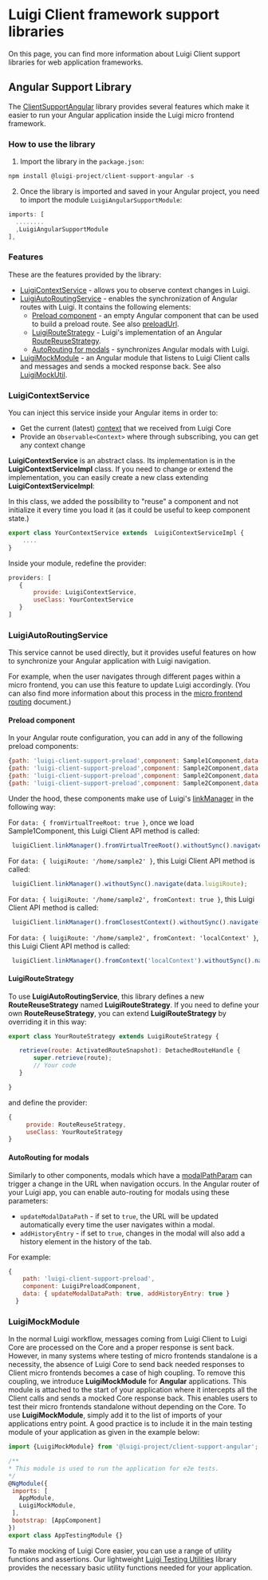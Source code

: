 <!-- meta
{
  "node": {
    "label": "Framework support libraries",
    "category": {
      "label": "Luigi Client",
      "collapsible": true
    },
    "metaData": {
      "categoryPosition": 5,
      "position": 1
    }
  }
}
meta -->

# Luigi Client framework support libraries

On this page, you can find more information about Luigi Client support libraries for web application frameworks. 

## Angular Support Library

The [ClientSupportAngular](https://github.com/SAP/luigi/tree/main/client-frameworks-support/client-support-angular/projects/client-support-angular) library provides several features which make it easier to run your Angular application inside the Luigi micro frontend framework.


### How to use the library

1. Import the library in the `package.json`:
```javascript
npm install @luigi-project/client-support-angular -s
```

2. Once the library is imported and saved in your Angular project, you need to import the module `LuigiAngularSupportModule`:

```javascript
imports: [
  ........
  ,LuigiAngularSupportModule
],
```

### Features

These are the features provided by the library:
* [LuigiContextService](#LuigiContextService) - allows you to observe context changes in Luigi.
* [LuigiAutoRoutingService](#LuigiAutoRoutingService) - enables the synchronization of Angular routes with Luigi. It contains the following elements: 
  * [Preload component](#preload-component) - an empty Angular component that can be used to build a preload route. See also [preloadUrl](https://docs.luigi-project.io/docs/navigation-parameters-reference/?section=viewgroupsettings). 
  * [LuigiRouteStrategy](#LuigiRouteStrategy) - Luigi's implementation of an Angular [RouteReuseStrategy](https://angular.io/api/router/RouteReuseStrategy).
  * [AutoRouting for modals](#autorouting-for-modals) - synchronizes Angular modals with Luigi.
* [LuigiMockModule](#LuigiMockModule) - an Angular module that listens to Luigi Client calls and messages and sends a mocked response back. See also [LuigiMockUtil](luigi-testing-utilities.md). 


### LuigiContextService

You can inject this service inside your Angular items in order to:
* Get the current (latest) [context](navigation-parameters-reference.md#context) that we received from Luigi Core
* Provide an `Observable<Context>` where through subscribing, you can get any context change

**LuigiContextService** is an abstract class. Its implementation is in the **LuigiContextServiceImpl** class.
If you need to change or extend the implementation, you can easily create a new class extending **LuigiContextServiceImpl**:

In this class, we added the possibility to "reuse" a component and not initialize it every time you load it (as it could be useful to keep component state.)

```javascript
export class YourContextService extends  LuigiContextServiceImpl {
    ....
}

```
Inside your module, redefine the provider:

 ```javascript
providers: [
    {
        provide: LuigiContextService,
        useClass: YourContextService
    }
]
 ```

### LuigiAutoRoutingService

This service cannot be used directly, but it provides useful features on how to synchronize your Angular application with Luigi navigation. 

For example, when the user navigates through different pages within a micro frontend, you can use this feature to update Luigi accordingly. (You can also find more information about this process in the [micro frontend routing](microfrontend-routing.md) document.)

#### Preload component

In your Angular route configuration, you can add in any of the following preload components:

 ```javascript
{path: 'luigi-client-support-preload',component: Sample1Component,data: { fromVirtualTreeRoot: true }}
{path: 'luigi-client-support-preload',component: Sample2Component,data: { luigiRoute: '/home/sample2' }}
{path: 'luigi-client-support-preload',component: Sample2Component,data: { luigiRoute: '/home/sample2', fromContext: true}}
{path: 'luigi-client-support-preload',component: Sample2Component,data: { luigiRoute: '/home/sample2', fromContext: 'localContext'}}
 ```

Under the hood, these components make use of Luigi's [linkManager](luigi-client-api.md#linkmanager) in the following way: 

For `data: { fromVirtualTreeRoot: true }`, once we load Sample1Component, this Luigi Client API method is called:
 ```javascript
  luigiClient.linkManager().fromVirtualTreeRoot().withoutSync().navigate({route url});
 ```

For `data: { luigiRoute: '/home/sample2' }`, this Luigi Client API method is called:
 ```javascript
  luigiClient.linkManager().withoutSync().navigate(data.luigiRoute);
 ```

For `data: { luigiRoute: '/home/sample2', fromContext: true }`, this Luigi Client API method is called:
 ```javascript
  luigiClient.linkManager().fromClosestContext().withoutSync().navigate(data.luigiRoute);
 ```

For `data: { luigiRoute: '/home/sample2', fromContext: 'localContext' }`, this Luigi Client API method is called:
 ```javascript
  luigiClient.linkManager().fromContext('localContext').withoutSync().navigate(data.luigiRoute);
 ```


#### LuigiRouteStrategy

To use **LuigiAutoRoutingService**, this library defines a new **RouteReuseStrategy** named **LuigiRouteStrategy**.
If you need to define your own **RouteReuseStrategy**, you can extend **LuigiRouteStrategy** by overriding it in this way:

 ```javascript
export class YourRouteStrategy extends LuigiRouteStrategy {

    retrieve(route: ActivatedRouteSnapshot): DetachedRouteHandle {
        super.retrieve(route);
        // Your code
    }

}
 ```
and define the provider:
 ```javascript
 {
      provide: RouteReuseStrategy,
      useClass: YourRouteStrategy
 }
 ```

#### AutoRouting for modals

Similarly to other components, modals which have a [modalPathParam](https://docs.luigi-project.io/docs/navigation-parameters-reference/?section=modalpathparam) can trigger a change in the URL when navigation occurs. In the Angular router of your Luigi app, you can enable auto-routing for modals using these parameters: 
- `updateModalDataPath` - if set to `true`, the URL will be updated automatically every time the user navigates within a modal. 
- `addHistoryEntry` - if set to `true`, changes in the modal will also add a history element in the history of the tab.

For example: 
```javascript
{
    path: 'luigi-client-support-preload',
    component: LuigiPreloadComponent,
    data: { updateModalDataPath: true, addHistoryEntry: true }
  }
```

### LuigiMockModule

In the normal Luigi workflow, messages coming from Luigi Client to Luigi Core are processed on the Core and a proper response is sent back. However, in many systems where testing of micro frontends standalone is a necessity, the absence of Luigi Core to send back needed responses to Client micro frontends becomes a case of high coupling. To remove this coupling, we introduce **LuigiMockModule** for **Angular** applications. This module is attached to the start of your application where it intercepts all the Client calls and sends a mocked Core response back. This enables users to test their micro frontends standalone without depending on the Core. 
To use **LuigiMockModule**, simply add it to the list of imports of your applications entry point. A good practice is to include it in the main testing module of your application as given in the example below:

 ```javascript
import {LuigiMockModule} from '@luigi-project/client-support-angular';

/**
 * This module is used to run the application for e2e tests.
 */
@NgModule({
  imports: [
    AppModule,
    LuigiMockModule,
  ],
  bootstrap: [AppComponent]
})
export class AppTestingModule {}

 ```

To make mocking of Luigi Core easier, you can use a range of utility functions and assertions. Our lightweight [Luigi Testing Utilities](luigi-testing-utilities.md) library provides the necessary basic utility functions needed for your application. 


